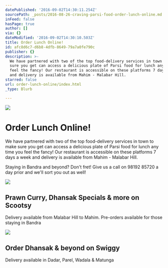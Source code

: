 ```yaml
---
datePublished: '2016-09-02T14:30:11.254Z'
sourcePath: _posts/2016-08-26-craving-parsi-food-order-lunch-online.md
inFeed: false
hasPage: true
author: []
via: {}
dateModified: '2016-09-02T14:30:10.503Z'
title: Order Lunch Online!
id: afc8d6c7-d6b8-4dfb-8649-79a7a0fe790c
publisher: {}
description: >-
  We have partnered with two of the top food-delivery services in town to make
  sure you get can access a delicious plate of Parsi food for lunch any time you
  feel the fancy! Our restaurant is accessible on these platforms 7 days a week
  and delivery is available from Mahim - Malabar Hill.
starred: false
url: order-lunch-online/index.html
_type: Blurb

---
```

![](https://the-grid-user-content.s3-us-west-2.amazonaws.com/e8d6bf95-861f-44e7-a567-b5f638df34e9.jpg)

# Order Lunch Online!

We have partnered with two of the top food-delivery services in town to make sure you get can access a delicious plate of Parsi food for lunch any time you feel the fancy! Our restaurant is accessible on these platforms 7 days a week and delivery is available from Mahim - Malabar Hill.

Staying in Bandra and beyond? Don't fret! Give us a call on 98192 85720 a day prior and we'll sort you out as well!

<article style=""><img src="https://s3-us-west-2.amazonaws.com/the-grid-img/p/6d755084542893870f912070dd22e3dff05ed80b.jpg" /><h1>Prawn Curry, Dhansak Specials &amp; more on Scootsy</h1><p>Delivery available from Malabar Hill to Mahim. Pre-orders available for those staying in Bandra</p></article>

<article style=""><img src="https://s3-us-west-2.amazonaws.com/the-grid-img/p/8211cd8fe446edbf7efecfa3a004d0afbcd247c2" /><h1>Order Dhansak &amp; beyond on Swiggy</h1><p>Delivery available in Dadar, Parel, Wadala &amp; Matunga</p></article>